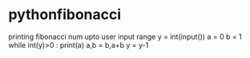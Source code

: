 # pythonfibonacci
printing fibonacci num upto user input range
y = int(input())
a = 0
b = 1
while int(y)>0 :
    print(a)
    a,b = b,a+b
    y = y-1
